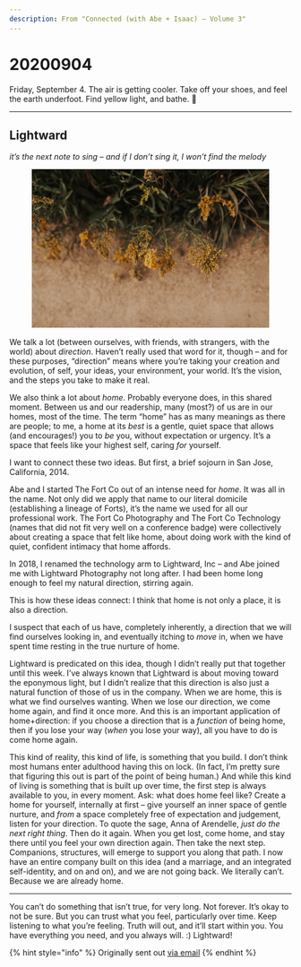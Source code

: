 ```yaml
---
description: From "Connected (with Abe + Isaac) — Volume 3"
---
```


# 20200904

Friday, September 4. The air is getting cooler. Take off your shoes, and feel the earth underfoot. Find yellow light, and bathe. 🔆

***

## Lightward

_it’s the next note to sing – and if I don’t sing it, I won’t find the melody_

<figure><img src="../../.gitbook/assets/image (27).png" alt=""><figcaption></figcaption></figure>

We talk a lot (between ourselves, with friends, with strangers, with the world) about _direction_. Haven’t really used that word for it, though – and for these purposes, “direction” means where you’re taking your creation and evolution, of self, your ideas, your environment, your world. It’s the vision, and the steps you take to make it real.

We also think a lot about _home_. Probably everyone does, in this shared moment. Between us and our readership, many (most?) of us are in our homes, most of the time. The term “home” has as many meanings as there are people; to me, a home at its _best_ is a gentle, quiet space that allows (and encourages!) you to _be_ you, without expectation or urgency. It’s a space that feels like your highest self, caring _for_ yourself.

I want to connect these two ideas. But first, a brief sojourn in San Jose, California, 2014.

Abe and I started The Fort Co out of an intense need for _home_. It was all in the name. Not only did we apply that name to our literal domicile (establishing a lineage of Forts), it’s the name we used for all our professional work. The Fort Co Photography and The Fort Co Technology (names that did not fit very well on a conference badge) were collectively about creating a space that felt like home, about doing work with the kind of quiet, confident intimacy that home affords.

In 2018, I renamed the technology arm to Lightward, Inc – and Abe joined me with Lightward Photography not long after. I had been home long enough to feel my natural direction, stirring again.

This is how these ideas connect: I think that home is not only a place, it is also a direction.

I suspect that each of us have, completely inherently, a direction that we will find ourselves looking in, and eventually itching to _move_ in, when we have spent time resting in the true nurture of home.

Lightward is predicated on this idea, though I didn’t really put that together until this week. I’ve always known that Lightward is about moving toward the eponymous light, but I didn’t realize that this direction is also just a natural function of those of us in the company. When we are home, this is what we find ourselves wanting. When we lose our direction, we come home again, and find it once more. And this is an important application of home+direction: if you choose a direction that is a _function_ of being home, then if you lose your way (_when_ you lose your way), all you have to do is come home again.

This kind of reality, this kind of life, is something that you build. I don’t think most humans enter adulthood having this on lock. (In fact, I’m pretty sure that figuring this out is part of the point of being human.) And while this kind of living is something that is built up over time, the first step is always available to you, in every moment. Ask: what does home feel like? Create a home for yourself, internally at first – give yourself an inner space of gentle nurture, and _from_ a space completely free of expectation and judgement, listen for your direction. To quote the sage, Anna of Arendelle, _just do the next right thing_. Then do it again. When you get lost, come home, and stay there until you feel your own direction again. Then take the next step. Companions, structures, will emerge to support you along that path. I now have an entire company built on this idea (and a marriage, and an integrated self-identity, and on and on), and we are not going back. We literally can’t. Because we are already home.

***

You can’t do something that isn’t true, for very long. Not forever. It’s okay to not be sure. But you can trust what you feel, particularly over time. Keep listening to what you’re feeling. Truth will out, and it’ll start within you. You have everything you need, and you always will. :) Lightward!

{% hint style="info" %}
Originally sent out [via email](https://abe-and-isaac.squarespace.com/campaigns/view-campaign/qlxy-FTpcCChyDK-aUBxG-KlT4CRiY8NhiY8wG2ozSp3-mYF4ODQSRtSzFYoAtv3de-aYEYNTS1WW2XZHYrwfvXgnSTRpM4h)
{% endhint %}
